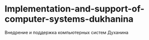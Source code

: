 # Implementation-and-support-of-computer-systems-dukhanina
Внедрение и поддержка компьютерных систем Духанина
